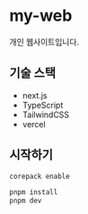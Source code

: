 # my-web

개인 웹사이트입니다.

## 기술 스택

- next.js
- TypeScript
- TailwindCSS
- vercel

## 시작하기

```bash
corepack enable

pnpm install
pnpm dev
```
